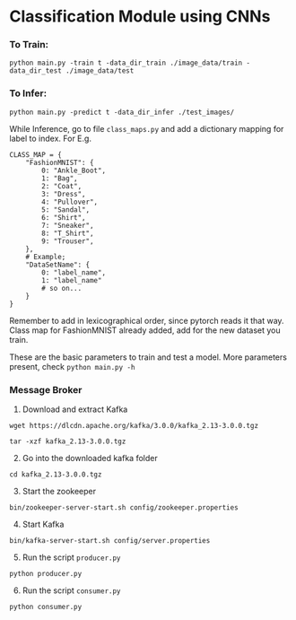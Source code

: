 # Classification Module using CNNs



### To Train: 

`python main.py -train t -data_dir_train ./image_data/train -data_dir_test ./image_data/test`


### To Infer:

`python main.py -predict t -data_dir_infer ./test_images/`

While Inference, go to file `class_maps.py`
and add a dictionary mapping for label to index.
For E.g.

```
CLASS_MAP = {
    "FashionMNIST": {
        0: "Ankle_Boot",
        1: "Bag",
        2: "Coat",
        3: "Dress",
        4: "Pullover",
        5: "Sandal",
        6: "Shirt",
        7: "Sneaker",
        8: "T_Shirt",
        9: "Trouser",
    },
    # Example;
    "DataSetName": {
        0: "label_name",
        1: "label_name"
        # so on...
    }
}
```
Remember to add in lexicographical order, since pytorch reads it that way.
Class map for FashionMNIST already added, add for the new dataset you train.

These are the basic parameters to train and test a model. More parameters present, check
`python main.py -h`

### Message Broker

1. Download and extract Kafka

`wget https://dlcdn.apache.org/kafka/3.0.0/kafka_2.13-3.0.0.tgz`

`tar -xzf kafka_2.13-3.0.0.tgz`

2. Go into the downloaded kafka folder

`cd kafka_2.13-3.0.0.tgz`

3. Start the zookeeper

`bin/zookeeper-server-start.sh config/zookeeper.properties`

4. Start Kafka

`bin/kafka-server-start.sh config/server.properties`

5. Run the script `producer.py`

`python producer.py`

6. Run the script `consumer.py`

`python consumer.py`

